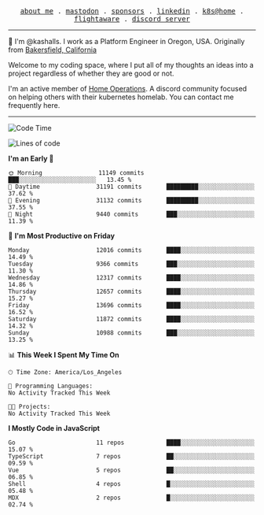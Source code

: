 <p align="center">
  <samp>
    <a href="https://jordanjones.org/">about me</a> .
    <a rel="me" href="https://mastodon.social/@kashall">mastodon</a> .
    <a href="https://github.com/sponsors/kashalls">sponsors</a> .
    <a href="https://linkedin.com/in/jordpjones">linkedin</a> .
    <a href="https://github.com/kashalls/home-cluster">k8s@home</a> .
    <a href="https://flightaware.com/adsb/stats/user/kashalls">flightaware</a> .
    <a href="https://discord.gg/V2WrCfqba9">discord server</a>
  </samp>
</p>

----------------------------------------------------------------

:wave: I'm @kashalls. I work as a Platform Engineer in Oregon, USA. Originally from [Bakersfield, California](https://maps.app.goo.gl/QQMtywTWghpXB6Tu6)

Welcome to my coding space, where I put all of my thoughts an ideas into a project regardless of whether they are good or not.

I'm an active member of [Home Operations](https://discord.gg/home-operations). A discord community focused on helping others with their kubernetes homelab. You can contact me frequently here.

----------------------------------------------------------------
<!--START_SECTION:waka-->
![Code Time](http://img.shields.io/badge/Code%20Time-2%2C484%20hrs%2039%20mins-blue)

![Lines of code](https://img.shields.io/badge/From%20Hello%20World%20I%27ve%20Written-10.0%20million%20lines%20of%20code-blue)

**I'm an Early 🐤** 

```text
🌞 Morning                11149 commits       ███░░░░░░░░░░░░░░░░░░░░░░   13.45 % 
🌆 Daytime                31191 commits       █████████░░░░░░░░░░░░░░░░   37.62 % 
🌃 Evening                31132 commits       █████████░░░░░░░░░░░░░░░░   37.55 % 
🌙 Night                  9440 commits        ███░░░░░░░░░░░░░░░░░░░░░░   11.39 % 
```
📅 **I'm Most Productive on Friday** 

```text
Monday                   12016 commits       ████░░░░░░░░░░░░░░░░░░░░░   14.49 % 
Tuesday                  9366 commits        ███░░░░░░░░░░░░░░░░░░░░░░   11.30 % 
Wednesday                12317 commits       ████░░░░░░░░░░░░░░░░░░░░░   14.86 % 
Thursday                 12657 commits       ████░░░░░░░░░░░░░░░░░░░░░   15.27 % 
Friday                   13696 commits       ████░░░░░░░░░░░░░░░░░░░░░   16.52 % 
Saturday                 11872 commits       ████░░░░░░░░░░░░░░░░░░░░░   14.32 % 
Sunday                   10988 commits       ███░░░░░░░░░░░░░░░░░░░░░░   13.25 % 
```


📊 **This Week I Spent My Time On** 

```text
🕑︎ Time Zone: America/Los_Angeles

💬 Programming Languages: 
No Activity Tracked This Week

🐱‍💻 Projects: 
No Activity Tracked This Week
```

**I Mostly Code in JavaScript** 

```text
Go                       11 repos            ████░░░░░░░░░░░░░░░░░░░░░   15.07 % 
TypeScript               7 repos             ██░░░░░░░░░░░░░░░░░░░░░░░   09.59 % 
Vue                      5 repos             ██░░░░░░░░░░░░░░░░░░░░░░░   06.85 % 
Shell                    4 repos             █░░░░░░░░░░░░░░░░░░░░░░░░   05.48 % 
MDX                      2 repos             █░░░░░░░░░░░░░░░░░░░░░░░░   02.74 % 
```




<!--END_SECTION:waka-->
